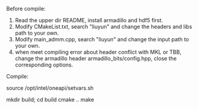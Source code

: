 Before compile:

1. Read the upper dir README, install armadillo and hdf5 first.
2. Modify CMakeList.txt, search "liuyun" and change the headers and libs path to your own.
3. Modify main_admm.cpp, search "liuyun" and change the input path to your own.
4. when meet compiling error about header conflict with MKL or TBB, change the armadillo header armadillo_bits/config.hpp, close the corresponding options. 


Compile: 

source /opt/intel/oneapi/setvars.sh

mkdir build; cd build
cmake ..
make

